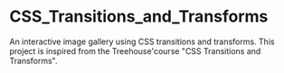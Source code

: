 # CSS_Transitions_and_Transforms
An interactive image gallery using CSS transitions and transforms. This project is inspired from the Treehouse'course "CSS Transitions and Transforms".
